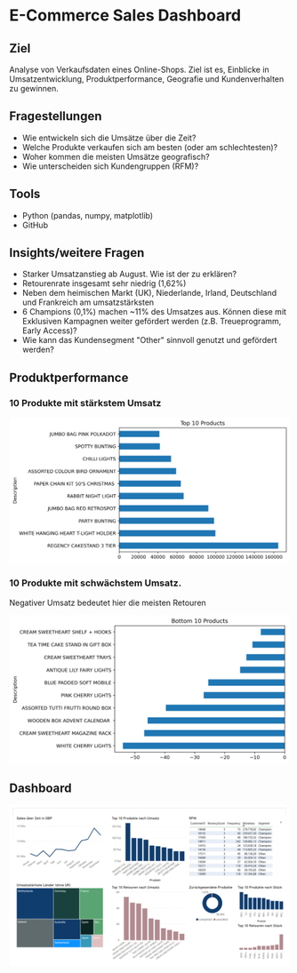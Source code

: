 # E-Commerce Sales Dashboard

## Ziel
Analyse von Verkaufsdaten eines Online-Shops. Ziel ist es, Einblicke in Umsatzentwicklung, Produktperformance, Geografie und Kundenverhalten zu gewinnen.

## Fragestellungen
- Wie entwickeln sich die Umsätze über die Zeit?
- Welche Produkte verkaufen sich am besten (oder am schlechtesten)?
- Woher kommen die meisten Umsätze geografisch?
- Wie unterscheiden sich Kundengruppen (RFM)?

## Tools
- Python (pandas, numpy, matplotlib)
- GitHub

## Insights/weitere Fragen
- Starker Umsatzanstieg ab August. Wie ist der zu erklären?
- Retourenrate insgesamt sehr niedrig (1,62%)
- Neben dem heimischen Markt (UK), Niederlande, Irland, Deutschland und Frankreich am umsatzstärksten
- 6 Champions (0,1%) machen ~11% des Umsatzes aus. Können diese mit Exklusiven Kampagnen weiter gefördert werden (z.B. Treueprogramm, Early Access)?
- Wie kann das Kundensegment "Other" sinnvoll genutzt und gefördert werden?

## Produktperformance
### 10 Produkte mit stärkstem Umsatz

![Top 10 Produkte](output/top_ten.png)  

### 10 Produkte mit schwächstem Umsatz.
Negativer Umsatz bedeutet hier die meisten Retouren  

![Bottom 10 Produkte](output/bot_ten.png)


## Dashboard
![Insights Dashboard](output/dashboard.png)